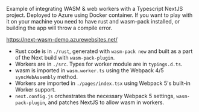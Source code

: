 Example of integrating WASM & web workers with a Typescript NextJS project. Deployed to Azure using Docker container. If you want to play with it on your machine you need to have rust and wasm-pack installed, or building the app will throw a compile error. 

https://next-wasm-demo.azurewebsites.net/

- Rust code is in `./rust`, generated with `wasm-pack new` and built as a part of the Next build with `wasm-pack-plugin`.
- Workers are in `./src`. Types for worker module are in `typings.d.ts`.
- wasm is imported in `wasm.worker.ts` using the Webpack 4/5 `syncWebAssembly` method.
- Workers are imported in `./pages/index.tsx` using Webpack 5's built-in Worker support.
- `next.config.js` orchestrates the necessary Webpack 5 settings, `wasm-pack-plugin`, and patches NextJS to allow wasm in workers.
